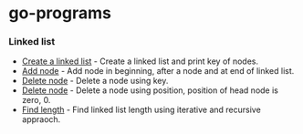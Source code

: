 # go-programs

### Linked list

* [Create a linked list](https://github.com/bhawani021/go-programs/blob/master/linkedlist/linked_list_display/main.go) - Create a linked list and print key of nodes.
* [Add node](https://github.com/bhawani021/go-programs/blob/master/linkedlist/linked_list_insertion/main.go) - Add node in beginning, after a node and at end of linked list.
* [Delete node](https://github.com/bhawani021/go-programs/blob/master/linkedlist/linked_list_delete_using_key/main.go) - Delete a node using key.
* [Delete node](https://github.com/bhawani021/go-programs/blob/master/linkedlist/linked_list_delete_using_position/main.go) - Delete a node using position, position of head node is zero, 0.
* [Find length](https://github.com/bhawani021/go-programs/blob/master/linkedlist/linked_list_length/main.go) - Find linked list length using iterative and recursive appraoch.